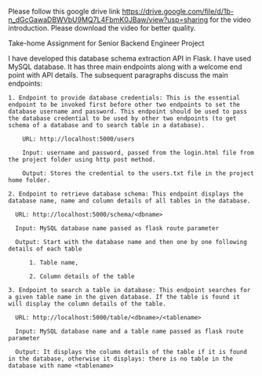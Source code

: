 Please follow this google drive link https://drive.google.com/file/d/1b-n_dGcGawaDBWVbU9MQ7L4FbmK0JBaw/view?usp=sharing for the video introduction. Please download the video for better quality. 

Take-home Assignment for Senior Backend Engineer Project

I have developed this database schema extraction API in Flask. I have used MySQL database. It has three main endpoints along with a welcome end point with API details. The subsequent paragraphs discuss the main endpoints:

    1. Endpoint to provide database credentials: This is the essential endpoint to be invoked first before other two endpoints to set the database username and password. This endpoint should be used to pass the database credential to be used by other two endpoints (to get schema of a database and to search table in a database).
      
        URL: http://localhost:5000/users
        
        Input: username and password, passed from the login.html file from the project folder using http post method.
        
        Output: Stores the credential to the users.txt file in the project home folder.

    2. Endpoint to retrieve database schema: This endpoint displays the database name, name and column details of all tables in the database. 
    
      URL: http://localhost:5000/schema/<dbname> 
      
      Input: MySQL database name passed as flask route parameter 
      
      Output: Start with the database name and then one by one following details of each table 
      
          1. Table name,
          
          2. Column details of the table 
    
    3. Endpoint to search a table in database: This endpoint searches for a given table name in the given database. If the table is found it will display the column details of the table. 
      
      URL: http://localhost:5000/table/<dbname>/<tablename> 
      
      Input: MySQL database name and a table name passed as flask route parameter
      
      Output: It displays the column details of the table if it is found in the database, otherwise it displays: there is no table in the database with name <tablename>

